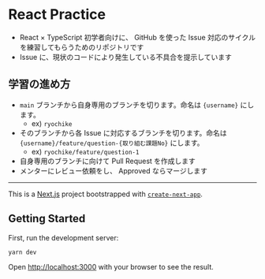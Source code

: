 # React Practice

- React × TypeScript 初学者向けに、 GitHub を使った Issue 対応のサイクルを練習してもらうためのリポジトリです
- Issue に、現状のコードにより発生している不具合を提示しています

## 学習の進め方

- `main` ブランチから自身専用のブランチを切ります。命名は `{username}` にします。
  - ex) `ryochike`
- そのブランチから各 Issue に対応するブランチを切ります。命名は `{username}/feature/question-{取り組む課題No}` にします。
  - ex) `ryochike/feature/question-1`
- 自身専用のブランチに向けて Pull Request を作成します
- メンターにレビュー依頼をし、 Approved ならマージします

---

This is a [Next.js](https://nextjs.org/) project bootstrapped with [`create-next-app`](https://github.com/vercel/next.js/tree/canary/packages/create-next-app).

## Getting Started

First, run the development server:

```bash
yarn dev
```

Open [http://localhost:3000](http://localhost:3000) with your browser to see the result.

